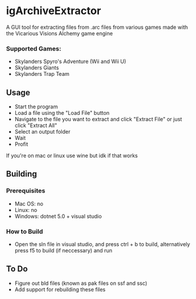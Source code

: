 # igArchiveExtractor
 A GUI tool for extracting files from .arc files from various games made with the Vicarious Visions Alchemy game engine

### Supported Games:
* Skylanders Spyro's Adventure (Wii and Wii U)
* Skylanders Giants
* Skylanders Trap Team

## Usage

* Start the program
* Load a file using the "Load File" button
* Navigate to the file you want to extract and click "Extract File" or just click "Extract All"
* Select an output folder
* Wait
* Profit

If you're on mac or linux use wine but idk if that works

## Building
### Prerequisites
* Mac OS: no
* Linux: no
* Windows: dotnet 5.0 + visual studio

### How to Build
* Open the sln file in visual studio, and press ctrl + b to build, alternatively press f5 to build (if neccessary) and run

## To Do

* Figure out bld files (known as pak files on ssf and ssc)
* Add support for rebuilding these files
